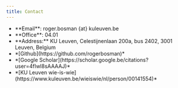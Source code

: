 ```yaml
---
title: Contact
---
```


<ul>
  <li>**Email**: roger.bosman {at} kuleuven.be</li>
  <li>**Office**: 04.01</li>
  <li>**Address:** KU Leuven, Celestijnenlaan 200a, bus 2402, 3001 Leuven, Belgium</li>
  <li>*[Github](https://github.com/rogerbosman)*</li>
  <li>*[Google Scholar](https://scholar.google.be/citations?user=4fIwl8sAAAAJ)*</li>
  <li>*[KU Leuven wie-is-wie](https://www.kuleuven.be/wieiswie/nl/person/00141554)*</li>
</ul>
  <!-- https://orcid.org/0000-0002-6693-4653 -->

